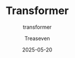 ---
layout:     post
title:      Transformer
subtitle:   transformer
date:       2025-05-20
author:     Treaseven
header-img: img/bg2.jpg
catalog: true
tags:
    - transformer
---